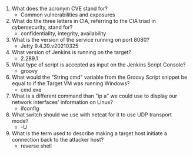 1. What does the acronym CVE stand for?
	- Common vulnerabilities and exposures
2. What do the three letters in CIA, referring to the CIA triad in cybersecurity, stand for?
	- confidentiality, integrity, availability
3. What is the version of the service running on port 8080?
	- Jetty 9.4.39.v20210325
4. What version of Jenkins is running on the target?
	- 2.289.1
5. What type of script is accepted as input on the Jenkins Script Console?
	- groovy
6. What would the "String cmd" variable from the Groovy Script snippet be equal to if the Target VM was running Windows?
	- cmd.exe
7. What is a different command than "ip a" we could use to display our network interfaces' information on Linux?
	- ifconfig
8. What switch should we use with netcat for it to use UDP transport mode?
	- -U
9. What is the term used to describe making a target host initiate a connection back to the attacker host?
	- reverse shell
